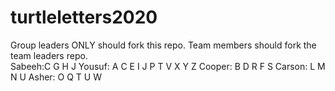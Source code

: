 # turtleletters2020

Group leaders ONLY should fork this repo.  Team members should fork the team leaders repo.  
Sabeeh:C G H J 
Yousuf: A C E I J P T V X Y Z
Cooper: B D R F S
Carson: L M N U
Asher: O Q T U W
